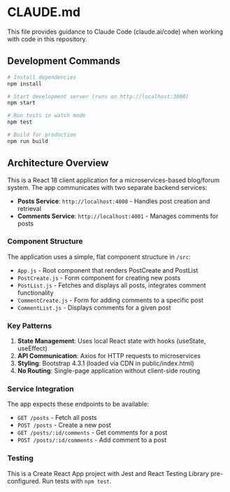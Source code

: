 # CLAUDE.md

This file provides guidance to Claude Code (claude.ai/code) when working with code in this repository.

## Development Commands

```bash
# Install dependencies
npm install

# Start development server (runs on http://localhost:3000)
npm start

# Run tests in watch mode
npm test

# Build for production
npm run build
```

## Architecture Overview

This is a React 18 client application for a microservices-based blog/forum system. The app communicates with two separate backend services:

- **Posts Service**: `http://localhost:4000` - Handles post creation and retrieval
- **Comments Service**: `http://localhost:4001` - Manages comments for posts

### Component Structure

The application uses a simple, flat component structure in `/src`:

- `App.js` - Root component that renders PostCreate and PostList
- `PostCreate.js` - Form component for creating new posts
- `PostList.js` - Fetches and displays all posts, integrates comment functionality
- `CommentCreate.js` - Form for adding comments to a specific post
- `CommentList.js` - Displays comments for a given post

### Key Patterns

1. **State Management**: Uses local React state with hooks (useState, useEffect)
2. **API Communication**: Axios for HTTP requests to microservices
3. **Styling**: Bootstrap 4.3.1 (loaded via CDN in public/index.html)
4. **No Routing**: Single-page application without client-side routing

### Service Integration

The app expects these endpoints to be available:

- `GET /posts` - Fetch all posts
- `POST /posts` - Create a new post
- `GET /posts/:id/comments` - Get comments for a post
- `POST /posts/:id/comments` - Add comment to a post

### Testing

This is a Create React App project with Jest and React Testing Library pre-configured. Run tests with `npm test`.